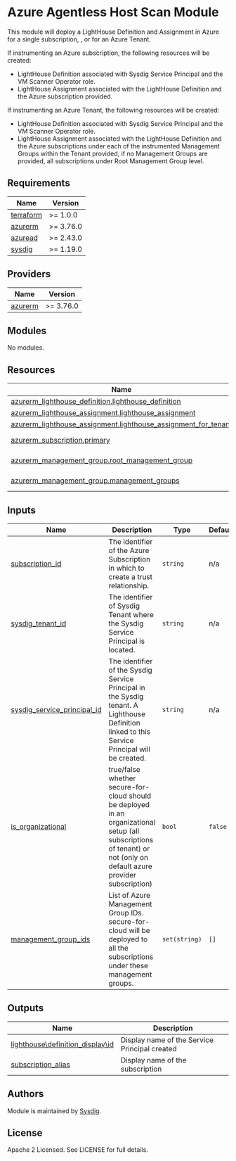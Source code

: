 # Azure Agentless Host Scan Module

This module will deploy a LightHouse Definition and Assignment in Azure for a single subscription, , or for an Azure Tenant.

If instrumenting an Azure subscription, the following resources will be created:
- LightHouse Definition associated with Sysdig Service Principal and the VM Scanner Operator role.
- LightHouse Assignment associated with the LightHouse Definition and the Azure subscription provided.

If instrumenting an Azure Tenant, the following resources will be created:
- LightHouse Definition associated with Sysdig Service Principal and the VM Scanner Operator role.
- LightHouse Assignment associated with the LightHouse Definition and the Azure subscriptions under each of the
  instrumented Management Groups within the Tenant provided, if no Management Groups are provided, all subscriptions under Root Management Group level.

<!-- BEGINNING OF PRE-COMMIT-TERRAFORM DOCS HOOK -->
## Requirements

| Name | Version   |
|------|-----------|
| <a name="requirement_terraform"></a> [terraform](#requirement\_terraform) | >= 1.0.0  |
| <a name="requirement_azurerm"></a> [azurerm](#requirement\_azurerm) | >= 3.76.0 |
| <a name="requirement_azuread"></a> [azuread](#requirement\_azuread) | >= 2.43.0 |
| <a name="requirement_sysdig"></a> [sysdig](#requirement\_sysdig) | >= 1.19.0 |

## Providers

| Name | Version |
|------|---------|
| <a name="provider_azurerm"></a> [azurerm](#provider\_azurerm) | >= 3.76.0 |

## Modules

No modules.

## Resources

| Name | Type |
|------|------|
| [azurerm_lighthouse_definition.lighthouse_definition](https://registry.terraform.io/providers/hashicorp/azurerm/latest/docs/resources/lighthouse_definition) | resource |
| [azurerm_lighthouse_assignment.lighthouse_assignment](https://registry.terraform.io/providers/hashicorp/azurerm/latest/docs/resources/lighthouse_assignment) | resource |
| [azurerm_lighthouse_assignment.lighthouse_assignment_for_tenant](https://registry.terraform.io/providers/hashicorp/azurerm/latest/docs/resources/lighthouse_assignment) | resource |
| [azurerm_subscription.primary](https://registry.terraform.io/providers/hashicorp/azurerm/latest/docs/data-sources/subscription) | data source |
| [azurerm_management_group.root_management_group](https://registry.terraform.io/providers/hashicorp/azurerm/latest/docs/data-sources/management_group) | data source |
| [azurerm_management_group.management_groups](https://registry.terraform.io/providers/hashicorp/azurerm/latest/docs/data-sources/management_group) | data source |

## Inputs

| Name                                                                                                                      | Description                                                                                                                                                          | Type          | Default | Required |
|---------------------------------------------------------------------------------------------------------------------------|----------------------------------------------------------------------------------------------------------------------------------------------------------------------|---------------|---------|:--------:|
| <a name="input_subscription_id"></a> [subscription\_id](#input\_subscription\_id)                                         | The identifier of the Azure Subscription in which to create a trust relationship.                                                                                    | `string`      | n/a     |   yes    |
| <a name="input_sysdig_tenant_id"></a> [sysdig\_tenant\_id](#input\_sysdig\_tenant\_id)                                    | The identifier of Sysdig Tenant where the Sysdig Service Principal is located.                                                                                       | `string`      | n/a     |   yes    |
| <a name="input_sysdig_service_principal_id"></a> [sysdig\_service\_principal\_id](#input\_sysdig\_service\_principal\_id) | The identifier of the Sysdig Service Principal in the Sysdig tenant. A Lighthouse Definition linked to this Service Principal will be created.                       | `string`      | n/a     |   yes    |
| <a name="input_is_organizational"></a> [is\_organizational](#input\_is\_organizational)                                   | true/false whether secure-for-cloud should be deployed in an organizational setup (all subscriptions of tenant) or not (only on default azure provider subscription) | `bool`        | `false` |    no    |
| <a name="input_management_group_ids"></a> [management\_group\_ids](#input\_management\_group\_ids)                        | List of Azure Management Group IDs. secure-for-cloud will be deployed to all the subscriptions under these management groups.                                        | `set(string)` | `[]`    |    no    |

## Outputs

| Name                                                                                                                             | Description |
|----------------------------------------------------------------------------------------------------------------------------------|-------------|
| <a name="lighthouse_definition_display_id"></a> [lighthouse\definition\_display\id](#output\_lighthouse\definition\_display\id)  | Display name of the Service Principal created |
| <a name="output_subscription_alias"></a> [subscription\_alias](#output\_subscription\_alias)                                     | Display name of the subscription |
<!-- END OF PRE-COMMIT-TERRAFORM DOCS HOOK -->

## Authors

Module is maintained by [Sysdig](https://sysdig.com).

## License

Apache 2 Licensed. See LICENSE for full details.
